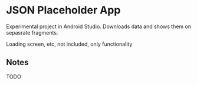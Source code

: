 # JSON Placeholder App
Experimental project in Android Studio. Downloads data and shows them on sepasrate fragments.

Loading screen, etc, not included, only functionality

## Notes
TODO